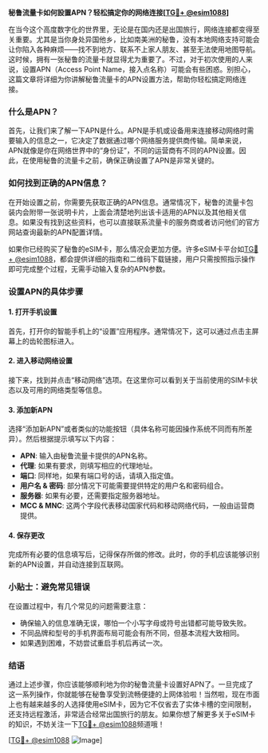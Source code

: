 **秘鲁流量卡如何設置APN？轻松搞定你的网络连接[[TG💪+ @esim1088](https://t.me/s/esim1088)]**

在当今这个高度数字化的世界里，无论是在国内还是出国旅行，网络连接都变得至关重要。尤其是当你身处异国他乡，比如南美洲的秘鲁，没有本地网络支持可能会让你陷入各种麻烦——找不到地方、联系不上家人朋友、甚至无法使用地图导航。这时候，拥有一张秘鲁的流量卡就显得尤为重要了。不过，对于初次使用的人来说，设置APN（Access Point Name，接入点名称）可能会有些困惑。别担心，这篇文章将详细为你讲解秘鲁流量卡的APN设置方法，帮助你轻松搞定网络连接。

### 什么是APN？

首先，让我们来了解一下APN是什么。APN是手机或设备用来连接移动网络时需要输入的信息之一，它决定了数据通过哪个网络服务提供商传输。简单来说，APN就像是你在网络世界中的“身份证”，不同的运营商有不同的APN设置。因此，在使用秘鲁的流量卡之前，确保正确设置了APN是非常关键的。

### 如何找到正确的APN信息？

在开始设置之前，你需要先获取正确的APN信息。通常情况下，秘鲁的流量卡包装内会附带一张说明卡片，上面会清楚地列出该卡适用的APN以及其他相关信息。如果没有找到这些资料，也可以直接联系流量卡的服务商或者访问他们的官方网站查询最新的APN配置详情。

如果你已经购买了秘鲁的eSIM卡，那么情况会更加方便。许多eSIM卡平台如[TG💪+ @esim1088](https://t.me/s/esim1088)，都会提供详细的指南和二维码下载链接，用户只需按照指示操作即可完成整个过程，无需手动输入复杂的APN参数。

### 设置APN的具体步骤

#### 1. 打开手机设置
首先，打开你的智能手机上的“设置”应用程序。通常情况下，这可以通过点击主屏幕上的齿轮图标进入。

#### 2. 进入移动网络设置
接下来，找到并点击“移动网络”选项。在这里你可以看到关于当前使用的SIM卡状态以及可用的网络类型等信息。

#### 3. 添加新APN
选择“添加新APN”或者类似的功能按钮（具体名称可能因操作系统不同而有所差异）。然后根据提示填写以下内容：
   - **APN**: 输入由秘鲁流量卡提供的APN名称。
   - **代理**: 如果有要求，则填写相应的代理地址。
   - **端口**: 同样地，如果有端口号的话，请填入指定值。
   - **用户名 & 密码**: 部分情况下可能需要提供特定的用户名和密码组合。
   - **服务器**: 如果有必要，还需要指定服务器地址。
   - **MCC & MNC**: 这两个字段代表移动国家代码和移动网络代码，一般由运营商提供。

#### 4. 保存更改
完成所有必要的信息填写后，记得保存所做的修改。此时，你的手机应该能够识别新的APN设置，并自动连接到互联网。

### 小贴士：避免常见错误
在设置过程中，有几个常见的问题需要注意：
- 确保输入的信息准确无误，哪怕一个小写字母或符号出错都可能导致失败。
- 不同品牌和型号的手机界面布局可能会有所不同，但基本流程大致相同。
- 如果遇到困难，不妨尝试重启手机后再试一次。

### 结语

通过上述步骤，你应该能够顺利地为你的秘鲁流量卡设置好APN了。一旦完成了这一系列操作，你就能够在秘鲁享受到流畅便捷的上网体验啦！当然啦，现在市面上也有越来越多的人选择使用eSIM卡，因为它不仅省去了实体卡槽的空间限制，还支持远程激活，非常适合经常出国旅行的朋友。如果你想了解更多关于eSIM卡的知识，不妨关注一下[TG💪+ @esim1088](https://t.me/s/esim1088)频道哦！

[[TG💪+ @esim1088](https://t.me/s/esim1088) ![Image](https://i.postimg.cc/4NQfJmqS/Snipaste-2025-05-13-00-14-12.png)]